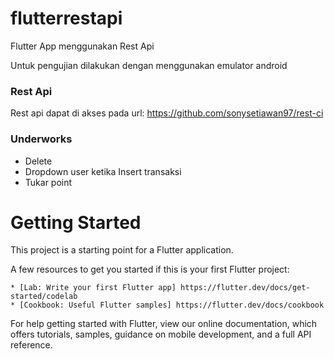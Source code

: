 # flutterrestapi

Flutter App menggunakan Rest Api

Untuk pengujian dilakukan dengan menggunakan emulator android

### Rest Api

Rest api dapat di akses pada url:
https://github.com/sonysetiawan97/rest-ci


### Underworks

- Delete
- Dropdown user ketika Insert transaksi
- Tukar point

# Getting Started

This project is a starting point for a Flutter application.

A few resources to get you started if this is your first Flutter project:

    * [Lab: Write your first Flutter app] https://flutter.dev/docs/get-started/codelab
    * [Cookbook: Useful Flutter samples] https://flutter.dev/docs/cookbook

For help getting started with Flutter, view our online documentation, which offers tutorials, samples, guidance on mobile development, and a full API reference.
